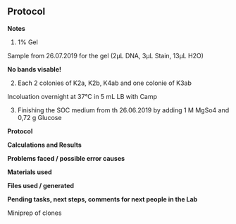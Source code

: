﻿---
aimtask: Preparation of Media  
protocol:  
date: 2019-07-27  
participants: Lisa Vogg, Eva Neugebauer
---  

## Protocol 

**Notes**

1. 1% Gel

Sample from 26.07.2019 for the gel (2µL DNA, 3µL Stain, 13µL H2O)

**No bands visable!**

2. Each 2 colonies of K2a, K2b, K4ab and one colonie of K3ab

Incoluation overnight at 37°C in 5 mL LB with Camp

3. Finishing the SOC medium from th 26.06.2019 by adding 1 M MgSo4 and 0,72 g Glucose


**Protocol**

**Calculations and Results**

**Problems faced / possible error causes**

**Materials used**

**Files used / generated**

**Pending tasks, next steps, comments for next people in the Lab**

Miniprep of clones
